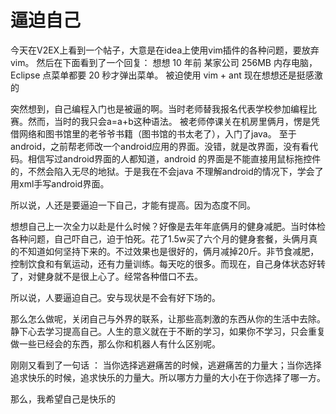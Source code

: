# 逼迫自己
今天在V2EX上看到一个帖子，大意是在idea上使用vim插件的各种问题，要放弃vim。
然后在下面看到了一个回复：
想想 10 年前 某家公司 256MB 内存电脑，Eclipse 点菜单都要 20 秒才弹出菜单。 
被迫使用 vim + ant 
现在想想还是挺感激的

突然想到，自己编程入门也是被逼的啊。当时老师替我报名代表学校参加编程比赛。然而，当时的我只会a=a+b这种语法。 被老师停课关在机房里俩月，愣是凭借网络和图书馆里的老爷爷书籍（图书馆的书太老了），入门了java。
至于android，之前帮老师改一个android应用的界面。没错，就是改界面，没有看代码。相信写过android界面的人都知道，android 的界面是不能直接用鼠标拖控件的，不然会陷入无尽的地狱。于是我在不会java 不理解android的情况下，学会了用xml手写android界面。

所以说，人还是要逼迫一下自己，才能有提高。因为态度不同。

想想自己上一次全力以赴是什么时候？好像是去年年底俩月的健身减肥。当时体检各种问题，自己吓自己，迫于怕死。花了1.5w买了六个月的健身套餐，头俩月真的不知道如何坚持下来的。不过效果也是很好的，俩月减掉20斤。非节食减肥，控制饮食和有氧运动，还有力量训练。每天吃的很多。而现在，自己身体状态好转了，对健身就不是很上心了。经常各种借口不去。

所以说，人要逼迫自己。安与现状是不会有好下场的。

那么怎么做呢，关闭自己与外界的联系，让那些高刺激的东西从你的生活中去除。静下心去学习提高自己。人生的意义就在于不断的学习，如果你不学习，只会重复做一些已经会的东西，那么你和机器人有什么区别呢。

刚刚又看到了一句话 ：
当你选择逃避痛苦的时候，逃避痛苦的力量大；当你选择追求快乐的时候，追求快乐的力量大。所以哪方力量的大小在于你选择了哪一方。

那么，我希望自己是快乐的
